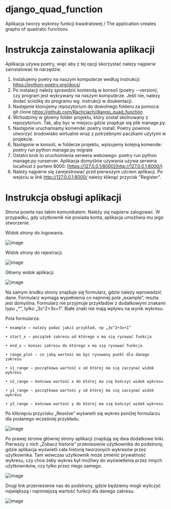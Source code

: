 # django_quad_function
Aplikacja tworzy wykresy funkcji kwadratowej / The application creates graphs of quadratic functions

# Instrukcja zainstalowania aplikacji

Aplikacja używa poetry, więc aby z tej opcji skorzystać nalezy najpierw zainstalować te narzędzie.

1. Instalujemy poetry na naszym komputerze według instrukcji: https://python-poetry.org/docs/
2. Po instalacji należy sprawdzić komendą w konsoli (poetry --version), czy program jest wykrywany na naszym komputerze. Jeśli nie, nalezy dodać ścieżkę do programu wg. instrukcji w doukentacji.  
3. Następnie klonujemy repozytorium do dowolnego folderu za pomoca: git clone https://github.com/Rachciach/django_quad_function
4. Wchodzimy w głowny folder projektu, który został skolnowany z repozytorium. Tak, aby byc w miejscu gdzie znajduje się plik manage.py. 
5. Następnie uruchamiamy komende: poetry install. Poetry powinno utworzyć środowisko wirtualne wraz z potrzebnymi paczkami użytymi w projekcie. 
6. Następnie w konsoli, w folderze projektu, wpisujemy kolejną komende: poetry run python manage.py migrate
7. Ostatni krok to uruchomienia serwera webowego:  poetry run python manage.py runserver. Aplikacja domyślnie uzywania używa serwera localhost z portem 8000: [https://127.0.0.1/8000](http://127.0.0.1:8000/)
8. Należy najpierw się zarejestrować przd pierwszym użciem aplikacji. Po wejściu w link http://127.0.0.1:8000/ należy kliknąć przycisk "Register".

# Instrukcja obsługi aplikacji

Strona powita nas takim komunikatem. Należy się najpierw zalogować. W przypadku, gdy użytkownik nie posiada konta, aplikacja umożliwia mu jego stworzenie. 
      
Widok strony do logowania. 

![image](https://github.com/Rachciach/django_quad_function/assets/73002723/f005923b-486e-43b6-b813-7a4cb3ad8513)

Widok strony do rejestracji. 

![image](https://github.com/Rachciach/django_quad_function/assets/73002723/cb682593-5e04-4eac-9289-9fa9f27b91d7)

Główny widok aplikacji.

![image](https://github.com/Rachciach/django_quad_function/assets/73002723/9b56bccb-74a8-4cd2-b046-2498981e6dee)


Na samym środku strony znajduje się formularz, gdzie należy wprowadzić dane. Formularz wymaga wypełnienia co najmniej pola „example”, reszta jest domyślna. Formularz nie przyjmuje przykładów z dodatkowymi znakami typu „*”, tylko „3x^2+3x+1”. Białe znaki nie mają wpływu na wynik wykresu. 


Pola formularza:

    • example – należy podać jakiś przykład, np „3x^2+3x+1”
      
    • start_x – początek zakresu od którego x ma się rysować funkcja
      
    • end_x – koniec zakresu do którego x ma się rysować funkcja
      
    • range_plot – co jaką wartość ma być rysowany punkt dla danego zakresu
      
    • x1_range – początkowa wartość x od której ma się zaczynać widok wykresu
      
    • x2_range – końcowa wartość x do której ma się kończyć widok wykresu
      
    • y1_range – początkowa wartość y od której ma się zaczynać widok wykresu
      
    • y2_range – końcowa wartość y do której ma się kończyć widok wykresu

Po kliknięciu przycisku „Resolve” wyświetli się wykres poniżej formularzu dla podanego wcześniej przykładu. 

![image](https://github.com/Rachciach/django_quad_function/assets/73002723/50808de5-d672-4f38-bef1-007e184b0a4e)

Po prawej stronie głównej strony aplikacji znajdują się dwa dodatkowe linki. Pierwszy z nich „Zobacz historie” przeniesienie użytkownika do podstrony, gdzie aplikacja wyświetli cała historię tworzonych wykresów przez użytkownika. Tam wówczas użytkownik może zmienić prywatność wykresu, czy chce żeby wykres był możliwy do wyświetlenia przez innych użytkowników, czy tylko przez niego samego. 

![image](https://github.com/Rachciach/django_quad_function/assets/73002723/68307494-8ca7-42ca-a0ca-f6b75e7e8176)

Drugi link przeniesienie nas do podstrony, gdzie będziemy mogli wyliczyć największą i najmniejszą wartość funkcji dla danego zakresu. 

![image](https://github.com/Rachciach/django_quad_function/assets/73002723/b954807d-ab2b-4940-a104-dcc237aeb7b7)
